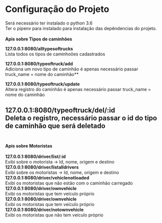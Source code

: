 # Configuração do Projeto #

Será necessário ter instalado o python 3.6
<br />
Ter o pipenv para instalado para instalação das depêndencias do projeto.
<br />
<br />
**Apis sobre Tipos de caminhões**

**127.0.0.1:8080/alltypesoftrucks**
<br />
Lista todos os tipos de caminhoões cadastrados

**127.0.0.1:8080/typeoftruck/add**
<br />
Adiciona um novo tipo de caminhão é apenas necessário passar truck_name = nome do caminhão**

**127.0.0.1:8080/typeoftruck/update**
<br />
Altera registro do caminhão é apenas necessário passar truck_name = nome do caminhão

**127.0.0.1:8080/typeoftruck/del/:id**
<br />
Deleta o registro, necessário passar o id do tipo de caminhão que será deletado
<br />
<br />
-------------------------------------------------------------------------------------------------
**Apis sobre Motoristas**
<br />
<br />
**127.0.0.1:8080/driver/list/:id**
<br />
Exibi sobre o motorista -> Id, nome, origem e destino
<br />
**127.0.0.1:8080/driver/listalldrivers**
<br />
Exibi sobre os motoristas -> Id, nome, origem e destino
<br />
**127.0.0.1:8080/driver/vehiclenotloaded**
<br />
Exibi os motoristas que não estão com o caminhão carregado
<br />
**127.0.0.1:8080/driver/ownvehicle**
<br />
Exibi os motoristas que tem veículo próprio
<br />
**127.0.0.1:8080/driver/ownvehicle**
<br />
Exibi os motoristas que tem veículo próprio
**127.0.0.1:8080/driver/notownvehicle**
<br />
Exibi os motoristas que não tem veículo próprio
